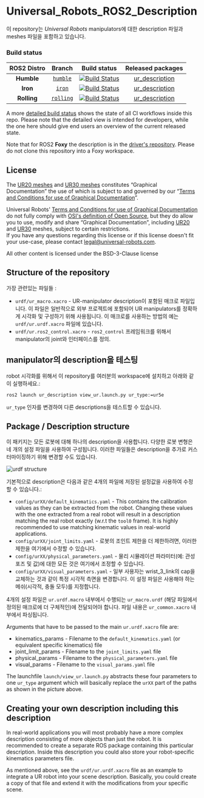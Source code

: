 # Universal_Robots_ROS2_Description

이 repository는 *Universal Robots* manipulators에 대한 description 파일과 meshes 파일을 포함하고 있습니다.

### Build status

ROS2 Distro | Branch | Build status | Released packages
:---------: | :----: | :----------: | :---------------:
**Humble** | [`humble`](https://github.com/UniversalRobots/Universal_Robots_ROS2_Description/tree/humble) | [![Build Status](https://build.ros2.org/job/Hbin_uJ64__ur_description__ubuntu_jammy_amd64__binary/badge/icon)](https://build.ros2.org/job/Hbin_uJ64__ur_description__ubuntu_jammy_amd64__binary/) | [ur_description](https://index.ros.org/p/ur_description/#humble)
**Iron** | [`iron`](https://github.com/UniversalRobots/Universal_Robots_ROS2_Description/tree/iron) | [![Build Status](https://build.ros2.org/job/Ibin_uJ64__ur_description__ubuntu_jammy_amd64__binary/badge/icon)](https://build.ros2.org/job/Ibin_uJ64__ur_description__ubuntu_jammy_amd64__binary/) | [ur_description](https://index.ros.org/p/ur_description/#iron)
**Rolling** | [`rolling`](https://github.com/UniversalRobots/Universal_Robots_ROS2_Description/tree/rolling) | [![Build Status](https://build.ros2.org/job/Rbin_uJ64__ur_description__ubuntu_jammy_amd64__binary/badge/icon)](https://build.ros2.org/job/Rbin_uJ64__ur_description__ubuntu_jammy_amd64__binary/)| [ur_description](https://index.ros.org/p/ur_description/#rolling)

A more [detailed build status](ci_status.md) shows the state of all CI workflows inside this repo.
Please note that the detailed view is intended for developers, while the one here should give end
users an overview of the current released state.


Note that for ROS2 **Foxy** the description is in the [driver's
repository](https://github.com/UniversalRobots/Universal_Robots_ROS2_Driver/tree/foxy). Please do
not clone this repository into a Foxy workspace.

## License
The [UR20 meshes](ur_description/meshes/ur20) and [UR30 meshes](ur_description/meshes/ur30) constitutes “Graphical Documentation” the use of which is subject to and governed by our “[Terms and Conditions for use of Graphical Documentation](https://www.universal-robots.com/legal/terms-and-conditions/terms_and_conditions_for_use_of_graphical_documentation.txt)”.

Universal Robots' [Terms and Conditions for use of Graphical Documentation](https://www.universal-robots.com/legal/terms-and-conditions/terms_and_conditions_for_use_of_graphical_documentation.txt) do not fully comply with [OSI's definition of Open Source](https://opensource.org/osd/), but they do allow you to use, modify and share “Graphical Documentation”, including [UR20](meshes/ur20) and [UR30](meshes/ur30) meshes, subject to certain restrictions.\
If you have any questions regarding this license or if this license doesn't fit your use-case, please contact [legal@universal-robots.com](mailto:legal@universal-robots.com).

All other content is licensed under the BSD-3-Clause license

## Structure of the repository

가장 관련있는 파일들 :
  - `urdf/ur_macro.xacro` - UR-manipulator description이 포함된 매크로 파일입니다. 이 파일은 일반적으로 외부 프로젝트에 포함되어 UR manipulators를 정확하게 시각화 및 구성하기 위해 사용됩니다. 이 매크로를 사용하는 방법의 예는 `urdf/ur.urdf.xacro` 파일에 있습니다.
  - `urdf/ur.ros2_control.xacro` - `ros2_control` 프레임워크를 위해서 manipulator의 joint와 인터페이스를 정의.

## manipulator의 description을 테스팅

robot 시각화를 위해서 이 repository를 여러분의 workspace에 설치하고 아래와 같이 실행하세요.:
```
ros2 launch ur_description view_ur.launch.py ur_type:=ur5e
```

`ur_type` 인자를 변경하여 다른 descriptions을 테스트할 수 있습니다.

## Package / Description structure
이 패키지는 모든 로봇에 대해 하나의 description을 사용합니다.  다양한 로봇 변형은 네 개의 설정 파일을 사용하여 구성됩니다. 이러한 파일들은 description을 추가로 커스터마이징하기 위해 변경할 수도 있습니다.

![urdf structure](doc/structure.svg)

기본적으로 description은 다음과 같은 4개의 파일에 저장된 설정값을 사용하여 수정할 수 있습니다.:
 - `config/urXX/default_kinematics.yaml` - This contains the calibration values as they can be
   extracted from the robot. Changing these values with the one extracted from a real robot will
   result in a description matching the real robot exactly (w.r.t the `tool0` frame). It is highly
   recommended to use matching kinematic values in real-world applications.
 - `config/urXX/joint_limits.yaml` - 로봇의 조인트 제한을 더 제한하려면, 이러한 제한을 여기에서 수정할 수 있습니다.
 - `config/urXX/physical_parameters.yaml` - 물리 시뮬레이션 파라미터(예: 관성 포즈 및 값)에 대한 모든 것은 여기에서 조정할 수 있습니다.
 - `config/urXX/visual_parameters.yaml` - 일부 사용자는 wrist_3_link의 cap을 교체하는 것과 같이 특정 시각적 측면을 변경합니다. 이 설정 파일은 사용해야 하는 메쉬(시각적, 충돌 모두)를 지정합니다.

4개의 설정 파일은 `ur.urdf.macro` 내부에서 수행되는 `ur_macro.urdf` (해당 파일에서 정의된 매크로에 더 구체적인)에 전달되어야 합니다. 파일 내용은 `ur_common.xacro` 내부에서 파싱됩니다.

Arguments that have to be passed to the main `ur.urdf.xacro` file are:
 - kinematics_params - Filename to the `default_kinematics.yaml` (or equivalent specific kinematics) file
 - joint_limit_params - Filename to the `joint_limits.yaml` file
 - physical_params - Filename to the `physical_parameters.yaml` file
 - visual_params - Filename to the `visual_params.yaml` file

The launchfile `launch/view_ur.launch.py` abstracts these four parameters to one `ur_type` argument
which will basically replace the `urXX` part of the paths as shown in the picture above.

## Creating your own description including this description
In real-world applications you will most probably have a more complex description consisting of more
objects than just the robot. It is recommended to create a separate ROS package containing this
particular description. Inside this description you could also store your robot-specific kinematics
parameters file.

As mentioned above, see the `urdf/ur.urdf.xacro` file as an example to integrate a UR robot into
your scene description. Basically, you could create a copy of that file and extend it with the
modifications from your specific scene.
